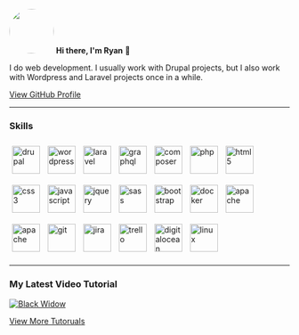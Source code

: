 **<img src="https://avatars.githubusercontent.com/u/4945859?v=4" width="80" style="border-radius: 100%">**
**Hi there, I'm Ryan** 👋

I do web development. I usually work with Drupal projects, but I also work with Wordpress and Laravel projects once in a while.

[View GitHub Profile](https://www.genome.gov/)

---

### Skills
<img alt="drupal" width="50" style="margin: 10px 5px" src="https://cdn.jsdelivr.net/gh/devicons/devicon/icons/drupal/drupal-original.svg" />
<img alt="wordpress" width="50" style="margin: 10px 5px" src="https://cdn.jsdelivr.net/gh/devicons/devicon/icons/wordpress/wordpress-plain.svg" />
<img alt="laravel" width="50" style="margin: 10px 5px" src="https://cdn.jsdelivr.net/gh/devicons/devicon/icons/laravel/laravel-plain.svg" />
<img alt="graphql" width="50" style="margin: 10px 5px" src="https://cdn.jsdelivr.net/gh/devicons/devicon/icons/graphql/graphql-plain.svg" />
<img alt="composer" width="50" style="margin: 10px 5px" src="https://cdn.jsdelivr.net/gh/devicons/devicon/icons/composer/composer-original.svg" />
<img alt="php" width="50" style="margin: 10px 5px" src="https://cdn.jsdelivr.net/gh/devicons/devicon/icons/php/php-plain.svg" />
<img alt="html5" width="50" style="margin: 10px 5px" src="https://cdn.jsdelivr.net/gh/devicons/devicon/icons/html5/html5-plain.svg" />
<img alt="css3" width="50" style="margin: 10px 5px" src="https://cdn.jsdelivr.net/gh/devicons/devicon/icons/css3/css3-plain.svg" />
<img alt="javascript" width="50" style="margin: 10px 5px" src="https://cdn.jsdelivr.net/gh/devicons/devicon/icons/javascript/javascript-original.svg" />
<img alt="jquery" width="50" style="margin: 10px 5px" src="https://cdn.jsdelivr.net/gh/devicons/devicon/icons/jquery/jquery-original.svg" />
<img alt="sass" width="50" style="margin: 10px 5px" src="https://cdn.jsdelivr.net/gh/devicons/devicon/icons/sass/sass-original.svg" />
<img alt="bootstrap" width="50" style="margin: 10px 5px" src="https://cdn.jsdelivr.net/gh/devicons/devicon/icons/bootstrap/bootstrap-original.svg" />
<img alt="docker" width="50" style="margin: 10px 5px" src="https://cdn.jsdelivr.net/gh/devicons/devicon/icons/docker/docker-original.svg" />
<img alt="apache" width="50" style="margin: 10px 5px" src="https://cdn.jsdelivr.net/gh/devicons/devicon/icons/apache/apache-original.svg" />
<img alt="apache" width="50" style="margin: 10px 5px" src="https://cdn.jsdelivr.net/gh/devicons/devicon/icons/mysql/mysql-original.svg" />
<img alt="git" width="50" style="margin: 10px 5px" src="https://cdn.jsdelivr.net/gh/devicons/devicon/icons/git/git-original.svg" />
<img alt="jira" width="50" style="margin: 10px 5px" src="https://cdn.jsdelivr.net/gh/devicons/devicon/icons/jira/jira-original.svg" />
<img alt="trello" width="50" style="margin: 10px 5px" src="https://cdn.jsdelivr.net/gh/devicons/devicon/icons/trello/trello-plain.svg" />
<img alt="digitalocean" width="50" style="margin: 10px 5px" src="https://cdn.jsdelivr.net/gh/devicons/devicon/icons/digitalocean/digitalocean-original.svg" />
<img alt="linux" width="50" style="margin: 10px 5px" src="https://cdn.jsdelivr.net/gh/devicons/devicon/icons/linux/linux-original.svg" />

---

### My Latest Video Tutorial

[![Black Widow](https://img.youtube.com/vi/hRY5_VwvD_g/mqdefault.jpg)](https://www.youtube.com/watch?v=hRY5_VwvD_g)

[View More Tutoruals](https://www.youtube.com/@devgambito)
